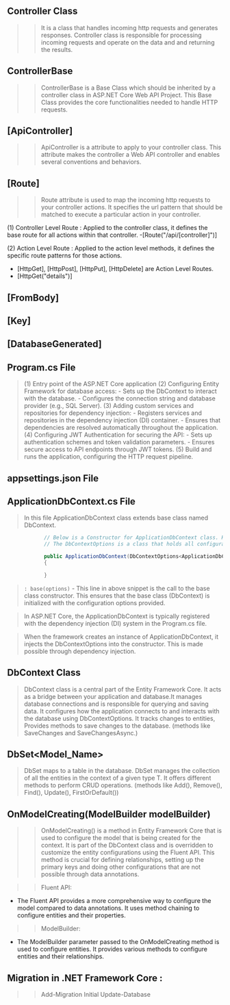 ## Controller Class
>> It is a class that handles incoming http requests and generates responses. Controller class is responsible for processing incoming requests and operate on the data and and returning the results.

## ControllerBase 
>> ControllerBase is a Base Class which should be inherited by a controller class in ASP.NET Core Web API Project. This Base Class provides the core functionalities needed to handle HTTP requests.

## [ApiController]
>> ApiController is a attribute to apply to your controller class. This attribute makes the controller a Web API controller and enables several conventions and behaviors.

## [Route] 
>> Route attribute is used to map the incoming http requests to your controller actions. It specifies the url pattern that should be matched to execute a particular action in your controller.

(1) Controller Level Route :  Applied to the controller class, it defines the base route for all actions within that controller.
-[Route("/api/[controller]")]

(2) Action Level Route :  Applied to the action level methods, it defines the specific route patterns for those actions.
- [HttpGet], [HttpPost], [HttpPut], [HttpDelete] are Action Level Routes.
- [HttpGet("details")]

## [FromBody]

## [Key]

## [DatabaseGenerated]

## Program.cs File
> (1) Entry point of the ASP.NET Core application
> (2) Configuring Entity Framework for database access:
    - Sets up the DbContext to interact with the database.
    - Configures the connection string and database provider (e.g., SQL Server).
> (3) Adding custom services and repositories for dependency injection:
    - Registers services and repositories in the dependency injection (DI) container.
    - Ensures that dependencies are resolved automatically throughout the application.
> (4) Configuring JWT Authentication for securing the API:
    - Sets up authentication schemes and token validation parameters.
    - Ensures secure access to API endpoints through JWT tokens.
> (5) Build and runs the application, configuring the HTTP request pipeline.

## appsettings.json File

## ApplicationDbContext.cs File
> In this file ApplicationDbContext class extends base class named DbContext.
```csharp
            // Below is a Constructor for ApplicationDbContext class. Here DbContextOptions<ApplicationDbContext> is a generic parameter that provides configuration options for the ApplicationDbContext.
            // The DbContextOptions is a class that holds all configuration options. This options include connection string, database provider and other settings that are required for the Entity Framework Core to connnect and interact with the database.

            public ApplicationDbContext(DbContextOptions<ApplicationDbContext> options) : base(options)
            {

            }
```
> `` : base(options) `` - This line in above snippet is the call to the base class constructor. This ensures that the base class (DbContext) is initialized with the configuration options provided.

> In ASP.NET Core, the ApplicationDbContext is typically registered with the dependency injection (DI) system in the Program.cs file.

> When the framework creates an instance of ApplicationDbContext, it injects the DbContextOptions into the constructor. This is made possible through dependency injection.

## DbContext Class
>  DbContext class is a central part of the Entity Framework Core. It acts as a bridge between your application and database.It manages database connections and is responsible for querying and saving data.
> It configures how the application connects to and interacts with the database using DbContextOptions.
> It tracks changes to entities, Provides methods to save changes to the database. (methods like SaveChanges and SaveChangesAsync.)

## DbSet<Model_Name>
> DbSet<T> maps to a table in the database.
> DbSet<T> manages the collection of all the entities in the context of a given type T.
> It offers different methods to perform CRUD operations. (methods like Add(), Remove(), Find(), Update(), FirstOrDefault())

## OnModelCreating(ModelBuilder modelBuilder)
>> OnModelCreating() is a method in Entity Framework Core that is used to configure the model that is being created for the context.
>> It is part of the DbContext class and is overridden to customize the entity configurations using the Fluent API. 
>> This method is crucial for defining relationships, setting up the primary keys and doing other configurations that are not possible through data annotations.

>> Fluent API:
- The Fluent API provides a more comprehensive way to configure the model compared to data annotations. It uses method chaining to configure entities and their properties.

>> ModelBuilder:
- The ModelBuilder parameter passed to the OnModelCreating method is used to configure entities. It provides various methods to configure entities and their relationships.

## Migration in .NET Framework Core :
>> Add-Migration Initial
>> Update-Database